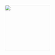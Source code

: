 <div align=center><img width="150" height="150" src="https://www.56yhz.com/statics/icons/scm.png"/></div>
